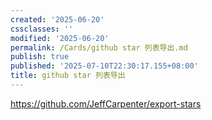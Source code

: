 ```yaml
---
created: '2025-06-20'
cssclasses: ''
modified: '2025-06-20'
permalink: /Cards/github star 列表导出.md
publish: true
published: '2025-07-10T22:30:17.155+08:00'
title: github star 列表导出
---
```

https://github.com/JeffCarpenter/export-stars
